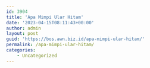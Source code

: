 ```yaml
---
id: 3904
title: 'Apa Mimpi Ular Hitam'
date: '2023-04-15T08:11:43+00:00'
author: admin
layout: post
guid: 'https://bos.awn.biz.id/apa-mimpi-ular-hitam/'
permalink: /apa-mimpi-ular-hitam/
categories:
    - Uncategorized
---
```


